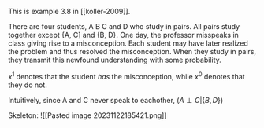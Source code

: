 This is example 3.8 in [[koller-2009]].

There are four students, A B C and D who study in pairs. All pairs study together except {A, C] and {B, D}. One day, the professor misspeaks in class giving rise to a misconception. Each student may have later realized the problem and thus resolved the misconception. When they study in pairs, they transmit this newfound understanding with some probability.

$x^1$ denotes that the student *has* the misconception, while $x^0$ denotes that they do not.

Intuitively, since A and C never speak to eachother, $(A \perp C \vert \{B, D\})$

Skeleton:
![[Pasted image 20231122185421.png]]
